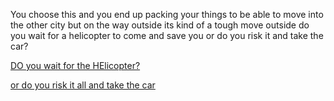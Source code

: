 You choose this and you end up packing your things to be able to move into the other city but on the way outside its kind of a tough move outside  do you wait for a helicopter to come and save you or do you risk it and take the car?

[DO you wait for the HElicopter?](helicopter.md)

[or do you risk it all and take the car](Car.md)
